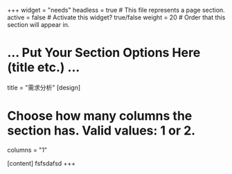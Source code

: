+++
widget = "needs"
headless = true  # This file represents a page section.
active = false  # Activate this widget? true/false
weight = 20  # Order that this section will appear in.


# ... Put Your Section Options Here (title etc.) ...
title = "需求分析"
[design]
  # Choose how many columns the section has. Valid values: 1 or 2.
  columns = "1"

[content]
  fsfsdafsd
+++